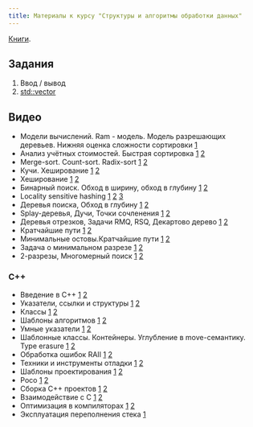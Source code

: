 ```yaml
---
title: Материалы к курсу "Структуры и алгоритмы обработки данных"
---
```


[Книги][books].

## Задания

1. Ввод / вывод
2. [std::vector](https://gitlab.com/snippets/1755914)

## Видео

- Модели вычислений. Ram - модель. Модель разрешающих деревьев. Нижняя оценка сложности сортировки [1](https://yadi.sk/i/QB_bUCAJ3Mnd6H)
- Анализ учётных стоимостей. Быстрая сортировка [1](https://yadi.sk/i/w24sb7sL3Mta3L) [2](https://yadi.sk/i/gatooOtc3MtcRb)
- Merge-sort. Count-sort. Radix-sort [1](https://yadi.sk/i/yA6Zk9jH3NL5HQ) [2](https://yadi.sk/i/LeRwoRXI3NL3xM) 
- Кучи. Хеширование [1](https://yadi.sk/i/JIqNagOI3NMzPE) [2](https://yadi.sk/i/4NAbkfn23NMzjQ)
- Хеширование [1](https://yadi.sk/i/wFO6Ht9j3NVdBL) [2](https://yadi.sk/i/SJjMGpDE3NVdCd)
- Бинарный поиск. Обход в ширину, обход в глубину [1](https://yadi.sk/i/eS1iuUCW3P7stk) [2](https://yadi.sk/i/NMVSgfCv3P7sva)
- Locality sensitive hashing [1](https://yadi.sk/i/-21bZ3by3NwEu2) [2](https://yadi.sk/i/_Jh19Aok3NwEuS) [3](https://yadi.sk/i/s-QcJs8i3NwEv3)
- Деревья поиска, Обход в глубину [1](https://yadi.sk/i/3wyeOQET3P86wQ) [2](https://yadi.sk/i/0M9SHiRt3P86xK)
- Splay-деревья, Дучи, Точки сочленения [1](https://yadi.sk/i/9cG_tgB23PLkbh) [2](https://yadi.sk/i/3aBGZBkM3PLkdk)
- Деревья отрезков, Задачи RMQ, RSQ, Декартово дерево [1](https://yadi.sk/i/gf85SWyN3PaET4) [2](https://yadi.sk/i/yf-CiCF93PaEUX)
- Кратчайшие пути [1](https://yadi.sk/i/GbMFkZG-3Pkqwu) [2](https://yadi.sk/i/_bJSOMdk3Pkqbb)
- Минимальные остовы.Кратчайшие пути [1](https://yadi.sk/i/BC7eFiL83PzRrj) [2](https://yadi.sk/i/-vUT6DhQ3PzRsJ)
- Задача о минимальном разрезе [1](https://yadi.sk/i/LYBxAsey3QCeb9) [2](https://yadi.sk/i/PZdzXoIG3QCebn)
- 2-разрезы, Многомерный поиск [1](https://yadi.sk/i/lRfjfnIS3QQh5x) [2](https://yadi.sk/i/JRvjW_Tv3QQh7Y)

### C++

- Введение в С++ [1](https://yadi.sk/i/3Gu49Jse3Mx8sG) [2](https://yadi.sk/i/9PKecpwT3Mx8sf)
- Указатели, ссылки и структуры [1](https://yadi.sk/i/MBE5ysRd3N3gi6) [2](https://yadi.sk/i/1aQRy-f03N3gir)
- Классы [1](https://yadi.sk/i/Nk7yidWo3NRhrw) [2](https://yadi.sk/i/3AxUQmRB3NRhuc)
- Шаблоны алгоритмов [1](https://yadi.sk/i/UvEKyryU3NS9Cd) [2](https://yadi.sk/i/e_wVHzIB3NS9Ee)
- Умные указатели [1](https://yadi.sk/i/Zs8wqswU3NdoKv) [2](https://yadi.sk/i/dzhYd4xD3NdoMW)
- Шаблонные классы. Контейнеры. Углубление в move-семантику. Type erasure [1](https://yadi.sk/i/buJ4FH3g3Ns9qs) [2](https://yadi.sk/i/Z1CRNenK3Ns9tn)
- Обработка ошибок RAII [1](https://yadi.sk/i/CG2tXb0J3P3wQ6) [2](https://yadi.sk/i/LbicK62l3P3wR8)
- Техники и инструменты отладки [1](https://yadi.sk/i/aAsNj88G3PLT6n) [2](https://yadi.sk/i/siYQT5Pl3PLT5q)
- Шаблоны проектирования [1](https://yadi.sk/i/JQZrWgZE3PjKRn) [2](https://yadi.sk/i/NrJEeiwv3PjKPQ)
- Poco [1](https://yadi.sk/i/eU7ubE283PvyeS) [2](https://yadi.sk/i/ZdRTpmSW3PvyfZ)
- Сборка С++ проектов [1](https://yadi.sk/i/9Y6boRjX3QCcez) [2](https://yadi.sk/i/uucBFZmK3QCcgC)
- Взаимодействие с С [1](https://yadi.sk/i/7l-OAzTB3QLrmu) [2](https://yadi.sk/i/rii2Yc2V3QLrnG)
- Оптимизация в компиляторах [1](https://yadi.sk/i/cSN4zc7Y3Qm8YR) [2](https://yadi.sk/i/3dIISurk3Qm8Yo)
- Эксплуатация переполнения стека [1](https://yadi.sk/i/8z6XK36o3QkQKo)

[books]: https://yadi.sk/d/tYbqVP6qyhaCvg
